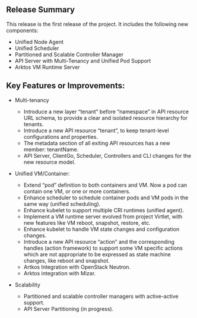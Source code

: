 ## Release Summary

This release is the first release of the project. It includes the following new components:

* Unified Node Agent
* Unified Scheduler
* Partitioned and Scalable Controller Manager
* API Server with Multi-Tenancy and Unified Pod Support
* Arktos VM Runtime Server

## Key Features or Improvements:

* Multi-tenancy
	* Introduce a new layer “tenant” before “namespace” in API resource URL schema, to provide a clear and isolated resource hierarchy for tenants.
	* Introduce a new API resource “tenant”, to keep tenant-level configurations and properties.
	* The metadata section of all exiting API resources has a new member: tenantName.
	* API Server, ClientGo, Scheduler, Controllers and CLI changes for the new resource model.

* Unified VM/Container:
	* Extend “pod” definition to both containers and VM. Now a pod can contain one VM, or one or more containers.
	* Enhance scheduler to schedule container pods and VM pods in the same way (unified scheduling).
	* Enhance kubelet to support multiple CRI runtimes (unified agent).
	* Implement a VM runtime server evolved from project Virtlet, with new features like VM reboot, snapshot, restore, etc.
	* Enhance kubelet to handle VM state changes and configuration changes.
	* Introduce a new API resource “action” and the corresponding handles (action framework) to support some VM specific actions which are not appropriate to be expressed as state machine changes, like reboot and snapshot.
	* Artkos Integration with OpenStack Neutron.
	* Arktos integration with Mizar.

* Scalability
	* Partitioned and scalable controller managers with active-active support.
	* API Server Partitioning (in progress).
